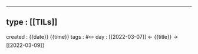  ---
type : [[TILs]]
---

created : {{date}} {{time}}
tags : #✏️
day : [[2022-03-07]] ← {{title}} → [[2022-03-09]]

